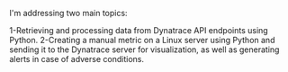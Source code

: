 
I'm addressing two main topics:

1-Retrieving and processing data from Dynatrace API endpoints using Python.
2-Creating a manual metric on a Linux server using Python and sending it to the Dynatrace 
server for visualization, as well as generating alerts in case of adverse conditions.

